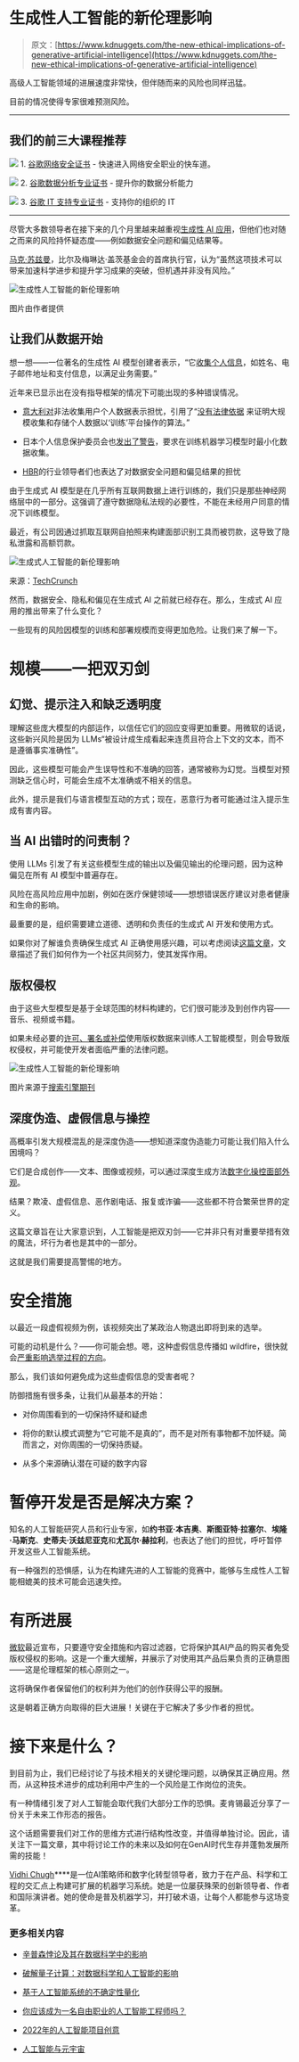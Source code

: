 # 生成性人工智能的新伦理影响

> 原文：[https://www.kdnuggets.com/the-new-ethical-implications-of-generative-artificial-intelligence](https://www.kdnuggets.com/the-new-ethical-implications-of-generative-artificial-intelligence)

高级人工智能领域的进展速度非常快，但伴随而来的风险也同样迅猛。

目前的情况使得专家很难预测风险。

* * *

## 我们的前三大课程推荐

![](../Images/0244c01ba9267c002ef39d4907e0b8fb.png) 1\. [谷歌网络安全证书](https://www.kdnuggets.com/google-cybersecurity) - 快速进入网络安全职业的快车道。

![](../Images/e225c49c3c91745821c8c0368bf04711.png) 2\. [谷歌数据分析专业证书](https://www.kdnuggets.com/google-data-analytics) - 提升你的数据分析能力

![](../Images/0244c01ba9267c002ef39d4907e0b8fb.png) 3\. [谷歌 IT 支持专业证书](https://www.kdnuggets.com/google-itsupport) - 支持你的组织的 IT

* * *

尽管大多数领导者在接下来的几个月里越来越重视[生成性 AI 应用](https://hbr.org/2023/06/managing-the-risks-of-generative-ai)，但他们也对随之而来的风险持怀疑态度——例如数据安全问题和偏见结果等。

[马克·苏兹曼](https://www.gatesfoundation.org/ideas/articles/artificial-intelligence-ai-development-principles)，比尔及梅琳达·盖茨基金会的首席执行官，认为“虽然这项技术可以带来加速科学进步和提升学习成果的突破，但机遇并非没有风险。”

![生成性人工智能的新伦理影响](../Images/baa75863e0f91853437cd51a0d6dcfcc.png)

图片由作者提供

## 让我们从数据开始

想一想——一位著名的生成性 AI 模型创建者表示，“它[收集个人信息](https://www.indiatoday.in/technology/news/story/japan-warns-chatgpt-creator-openai-over-data-privacy-says-they-will-take-action-if-needed-2388592-2023-06-04)，如姓名、电子邮件地址和支付信息，以满足业务需要。”

近年来已显示出在没有指导框架的情况下可能出现的多种错误情况。

+   [意大利对](https://www.bbc.com/news/technology-65139406)非法收集用户个人数据表示担忧，引用了“[没有法律依据](https://www.bbc.com/news/technology-65139406) 来证明大规模收集和存储个人数据以‘训练’平台操作的算法。”

+   日本个人信息保护委员会也[发出了警告](https://www.indiatoday.in/technology/news/story/japan-warns-chatgpt-creator-openai-over-data-privacy-says-they-will-take-action-if-needed-2388592-2023-06-04)，要求在训练机器学习模型时最小化数据收集。

+   [HBR](https://hbr.org/2023/06/managing-the-risks-of-generative-ai)的行业领导者们也表达了对数据安全问题和偏见结果的担忧

由于生成式 AI 模型是在几乎所有互联网数据上进行训练的，我们只是那些神经网络层中的一部分。这强调了遵守数据隐私法规的必要性，不能在未经用户同意的情况下训练模型。

最近，有公司因通过抓取互联网自拍照来构建面部识别工具而被罚款，这导致了隐私泄露和高额罚款。

![生成式人工智能的新伦理影响](../Images/170e907c2acf9028544db30a4cff9910.png)

来源：[TechCrunch](https://techcrunch.com/2023/05/10/clearview-ai-another-cnil-gspr-fine/)

然而，数据安全、隐私和偏见在生成式 AI 之前就已经存在。那么，生成式 AI 应用的推出带来了什么变化？

一些现有的风险因模型的训练和部署规模而变得更加危险。让我们来了解一下。

# 规模——一把双刃剑

## 幻觉、提示注入和缺乏透明度

理解这些庞大模型的内部运作，以信任它们的回应变得更加重要。用微软的话说，这些新兴风险是因为 LLMs“被设计成生成看起来连贯且符合上下文的文本，而不是遵循事实准确性”。

因此，这些模型可能会产生误导性和不准确的回答，通常被称为幻觉。当模型对预测缺乏信心时，可能会生成不太准确或不相关的信息。

此外，提示是我们与语言模型互动的方式；现在，恶意行为者可能通过注入提示生成有害内容。

## 当 AI 出错时的问责制？

使用 LLMs 引发了有关这些模型生成的输出以及偏见输出的伦理问题，因为这种偏见在所有 AI 模型中普遍存在。

风险在高风险应用中加剧，例如在医疗保健领域——想想错误医疗建议对患者健康和生命的影响。

最重要的是，组织需要建立道德、透明和负责任的生成式 AI 开发和使用方式。

如果你对了解谁负责确保生成式 AI 正确使用感兴趣，可以考虑阅读[这篇文章](/2023/08/whose-responsibility-get-generative-ai-right.html)，文章描述了我们如何作为一个社区共同努力，使其发挥作用。

## 版权侵权

由于这些大型模型是基于全球范围的材料构建的，它们很可能涉及到创作内容——音乐、视频或书籍。

如果未经必要的[许可、署名或补偿](https://www.searchenginejournal.com/chatgpt-creator-faces-multiple-lawsuits-over-copyright-privacy-violations/490686/)使用版权数据来训练人工智能模型，则会导致版权侵权，并可能使开发者面临严重的法律问题。

![生成性人工智能的新伦理影响](../Images/eac1fb8ef1d3663e7abbef4fe2a2e56d.png)

图片来源于[搜索引擎期刊](https://www.searchenginejournal.com/chatgpt-creator-faces-multiple-lawsuits-over-copyright-privacy-violations/490686/)

## 深度伪造、虚假信息与操控

高概率引发大规模混乱的是深度伪造——想知道深度伪造能力可能让我们陷入什么困境吗？

它们是合成创作——文本、图像或视频，可以通过深度生成方法[数字化操控面部外观](https://en.wikipedia.org/wiki/Deepfake)。

结果？欺凌、虚假信息、恶作剧电话、报复或诈骗——这些都不符合繁荣世界的定义。

这篇文章旨在让大家意识到，人工智能是把双刃剑——它并非只有对重要举措有效的魔法，坏行为者也是其中的一部分。

这就是我们需要提高警惕的地方。

# 安全措施

以最近一段虚假视频为例，该视频突出了某政治人物退出即将到来的选举。

可能的动机是什么？——你可能会想。嗯，这种虚假信息传播如 wildfire，很快就会[严重影响选举过程的方向](https://winknews.com/2023/09/08/deepfake-video-of-gov-ron-desantis-dropping-2024-presidential-race-goes-viral-cybersecurity-expert-weighs-in/)。

那么，我们该如何避免成为这些虚假信息的受害者呢？

防御措施有很多条，让我们从最基本的开始：

+   对你周围看到的一切保持怀疑和疑虑

+   将你的默认模式调整为“它可能不是真的”，而不是对所有事物都不加怀疑。简而言之，对你周围的一切保持质疑。

+   从多个来源确认潜在可疑的数字内容

# 暂停开发是否是解决方案？

知名的人工智能研究人员和行业专家，如**约书亚·本吉奥**、**斯图亚特·拉塞尔**、**埃隆·马斯克**、**史蒂夫·沃兹尼亚克**和**尤瓦尔·赫拉利**，也表达了他们的担忧，呼吁暂停开发这些人工智能系统。

有一种强烈的恐惧感，认为在构建先进的人工智能的竞赛中，能够与生成性人工智能相媲美的技术可能会迅速失控。

# 有所进展

[微软](https://www.msn.com/en-ca/money/other/microsoft-says-it-will-protect-customers-from-ai-copyright-lawsuits/ar-AA1go5ha?ocid=msedgntp&cvid=d677c68aad4e4ed680aa1c12658ff514&ei=15)最近宣布，只要遵守安全措施和内容过滤器，它将保护其AI产品的购买者免受版权侵权的影响。这是一个重大缓解，并展示了对使用其产品后果负责的正确意图——这是伦理框架的核心原则之一。

这将确保作者保留他们的权利并为他们的创作获得公平的报酬。

这是朝着正确方向取得的巨大进展！关键在于它解决了多少作者的担忧。

# 接下来是什么？

到目前为止，我们已经讨论了与技术相关的关键伦理问题，以确保其正确应用。然而，从这种技术进步的成功利用中产生的一个风险是工作岗位的流失。

有一种情绪引发了对人工智能会取代我们大部分工作的恐惧。麦肯锡最近分享了一份关于未来工作形态的报告。

这个话题需要我们对工作的思维方式进行结构性改变，并值得单独讨论。因此，请关注下一篇文章，其中将讨论工作的未来以及如何在GenAI时代生存并蓬勃发展所需的技能！

**[](https://vidhi-chugh.medium.com/)**[Vidhi Chugh](https://vidhi-chugh.medium.com/)****是一位AI策略师和数字化转型领导者，致力于在产品、科学和工程的交汇点上构建可扩展的机器学习系统。她是一位屡获殊荣的创新领导者、作者和国际演讲者。她的使命是普及机器学习，并打破术语，让每个人都能参与这场变革。

### 更多相关内容

+   [辛普森悖论及其在数据科学中的影响](https://www.kdnuggets.com/2023/03/simpson-paradox-implications-data-science.html)

+   [破解量子计算：对数据科学和人工智能的影响](https://www.kdnuggets.com/breaking-down-quantum-computing-implications-for-data-science-and-ai)

+   [基于人工智能系统的不确定性量化](https://www.kdnuggets.com/2022/04/uncertainty-quantification-artificial-intelligencebased-systems.html)

+   [你应该成为一名自由职业的人工智能工程师吗？](https://www.kdnuggets.com/2021/12/ucsd-become-freelance-artificial-intelligence-engineer.html)

+   [2022年的人工智能项目创意](https://www.kdnuggets.com/2022/01/artificial-intelligence-project-ideas-2022.html)

+   [人工智能与元宇宙](https://www.kdnuggets.com/2022/02/artificial-intelligence-metaverse.html)
